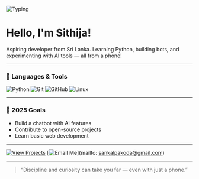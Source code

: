 ![Typing](https://readme-typing-svg.demolab.com/?lines=Hi+there!+I'm+Sithija;Self-taught+Python+Learner;Loves+AI+%7C+Bots+%7C+Clean+Code&center=true&width=500&height=30)

# Hello, I'm Sithija!

Aspiring developer from Sri Lanka. Learning Python, building bots, and experimenting with AI tools — all from a phone!

---

### 🔧 Languages & Tools
![Python](https://img.shields.io/badge/-Python-3776AB?style=flat&logo=python&logoColor=white)
![Git](https://img.shields.io/badge/-Git-F05032?style=flat&logo=git&logoColor=white)
![GitHub](https://img.shields.io/badge/-GitHub-181717?style=flat&logo=github&logoColor=white)
![Linux](https://img.shields.io/badge/-Linux-FCC624?style=flat&logo=linux&logoColor=black)

---

### 🎯 2025 Goals
- Build a chatbot with AI features
- Contribute to open-source projects
- Learn basic web development

---

[![View Projects](https://img.shields.io/badge/-My%20Projects-black?style=for-the-badge&logo=github)](https://github.com/xkoda?tab=repositories)
[![Email Me](https://img.shields.io/badge/-Contact-blue?style=for-the-badge&logo=gmail)](mailto: sankalpakoda@gmail.com)

---

> “Discipline and curiosity can take you far — even with just a phone.”